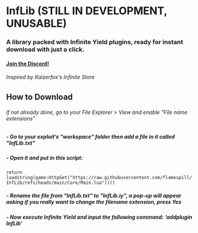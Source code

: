 # InfLib (STILL IN DEVELOPMENT, UNUSABLE)
### A library packed with Infinite Yield plugins, ready for instant download with just a click.
#### [Join the Discord!](https://discord.gg/nfkfKqUbGC)
###### *Inspired by Kaizerfox‘s Infinite Store*

## How to Download
###### If not already done, go to your File Explorer > View and enable "File name extensions"
##### - Go to your exploit‘s "workspace" folder then add a file in it called "InfLib.txt"
##### - Open it and put in this script:
```return loadstring(game:HttpGet("https://raw.githubusercontent.com/flamespill/InfLib/refs/heads/main/Core/Main.lua"))()```
##### - Rename the file from "InfLib.txt" to "InfLib.iy", a pop-up will appear asking if you really want to change the filename extension, press Yes
##### - Now execute Infinite Yield and input the following command: ‘addplugin InfLib‘
